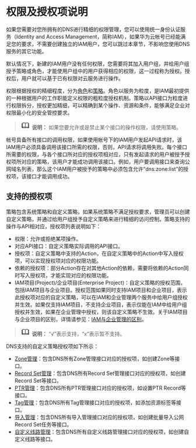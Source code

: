 # 权限及授权项说明<a name="dns_api_70001"></a>

如果您需要对您所拥有的DNS进行精细的权限管理，您可以使用统一身份认证服务（Identity and Access Management，简称IAM），如果华为云帐号已经能满足您的要求，不需要创建独立的IAM用户，您可以跳过本章节，不影响您使用DNS服务的其它功能。

默认情况下，新建的IAM用户没有任何权限，您需要将其加入用户组，并给用户组授予策略或角色，才能使用户组中的用户获得相应的权限，这一过程称为授权。授权后，用户就可以基于已有权限对云服务进行操作。

权限根据授权的精细程度，分为[角色](https://support.huaweicloud.com/usermanual-iam/iam_01_0601.html)和[策略](https://support.huaweicloud.com/usermanual-iam/iam_01_0017.html)。角色以服务为粒度，是IAM最初提供的一种根据用户的工作职能定义权限的粗粒度授权机制。策略以API接口为粒度进行权限拆分，授权更加精细，可以精确到某个操作、资源和条件，能够满足企业对权限最小化的安全管控要求。

>![](public_sys-resources/icon-note.gif) **说明：** 
>如果您要允许或是禁止某个接口的操作权限，请使用策略。

帐号具备所有接口的调用权限，如果使用帐号下的IAM用户发起API请求时，该IAM用户必须具备调用该接口所需的权限，否则，API请求将调用失败。每个接口所需要的权限，与各个接口所对应的授权项相对应，只有发起请求的用户被授予授权项所对应的策略，该用户才能成功调用该接口。例如，用户要调用接口来查询公网域名列表，那么这个IAM用户被授予的策略中必须包含允许“dns:zone:list”的授权项，该接口才能调用成功。

## 支持的授权项<a name="section677212217497"></a>

策略包含系统策略和自定义策略，如果系统策略不满足授权要求，管理员可以创建自定义策略，并通过给用户组授予自定义策略来进行精细的访问控制。策略支持的操作与API相对应，授权项列表说明如下：

-   权限：允许或拒绝某项操作。
-   对应API接口：自定义策略实际调用的API接口。
-   授权项：自定义策略中支持的Action，在自定义策略中的Action中写入授权项，可以实现授权项对应的权限功能。
-   依赖的授权项：部分Action存在对其他Action的依赖，需要将依赖的Action同时写入授权项，才能实现对应的权限功能。
-   IAM项目\(Project\)/企业项目\(Enterprise Project\)：自定义策略的授权范围，包括IAM项目与企业项目。授权范围如果同时支持IAM项目和企业项目，表示此授权项对应的自定义策略，可以在IAM和企业管理两个服务中给用户组授权并生效。如果仅支持IAM项目，不支持企业项目，表示仅能在IAM中给用户组授权并生效，如果在企业管理中授权，则该自定义策略不生效。关于IAM项目与企业项目的区别，详情请参见：[IAM与企业管理的区别](https://support.huaweicloud.com/iam_faq/iam_01_0101.html)。

>![](public_sys-resources/icon-note.gif) **说明：** 
>“√”表示支持，“x”表示暂不支持。

DNS支持的自定义策略授权项如下所示：

-   [Zone管理](Zone管理.md)：包含DNS所有Zone管理接口对应的授权项，如创建Zone等接口。
-   [Record Set管理](Record-Set管理-0.md)：包含DNS所有Record Set管理接口对应的授权项，如创建Record Set等接口。
-   [PTR管理](PTR管理.md)：包含DNS所有PTR管理接口对应的授权项，如设置PTR Record等接口。
-   [Tag管理](Tag管理-1.md)：包含DNS所有Tag管理接口对应的授权项，如添加资源标签等接口。
-   [导入管理](导入管理.md)：包含DNS所有导入管理接口对应的授权项，如创建批量导入公网Record Set任务等接口。
-   [自定义线路管理](自定义线路管理-2.md)：包含DNS所有自定义线路管理接口对应的授权项，如创建自定义线路等接口。

